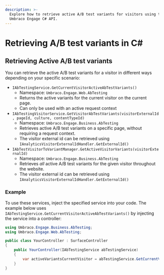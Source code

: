 ```yaml
---
description: >-
  Explore how to retrieve active A/B test variants for visitors using the
  Umbraco Engage C# API.
---
```


# Retrieving A/B test variants in C\#

## Retrieving Active A/B test variants

You can retrieve the active A/B test variants for a visitor in different ways depending on your specific scenario:

* `IAbTestingService.GetCurrentVisitorActiveAbTestVariants()`
  * Namespace: `Umbraco.Engage.Web.AbTesting`
  * Returns the active variants for the current visitor on the current page.
  * Can only be used with an active request context
* `IAbTestingVisitorService.GetVisitorAbTestVariants(visitorExternalId, pageId, culture, contentTypeId)`
  * Namespace: `Umbraco.Engage.Business.AbTesting`
  * Retrieves active A/B test variants on a specific page, without requiring a request context.
  * The visitor external id can be retrieved using `IAnalyticsVisitorExternalIdHandler.GetExternalId()`
* `IAbTestVisitorToVariantManager.GetActiveVisitorVariants(visitorExternalId)`
  * Namespace: `Umbraco.Engage.Business.AbTesting`
  * Retrieves _all_ active A/B test variants for the given visitor throughout the website.
  * The visitor external id can be retrieved using `IAnalyticsVisitorExternalIdHandler.GetExternalId()`

### Example

To use these services, inject the specified service into your code. The example below uses `IAbTestingService.GetCurrentVisitorActiveAbTestVariants()` by injecting the service into a controller:

```cs
using Umbraco.Engage.Business.AbTesting;
using Umbraco.Engage.Web.AbTesting;

public class YourController : SurfaceController
{
    public YourController(IAbTestingService abTestingService)
    {
        var activeVariantsCurrentVisitor = abTestingService.GetCurrentVisitorActiveAbTestVariants();
    }
}
```
